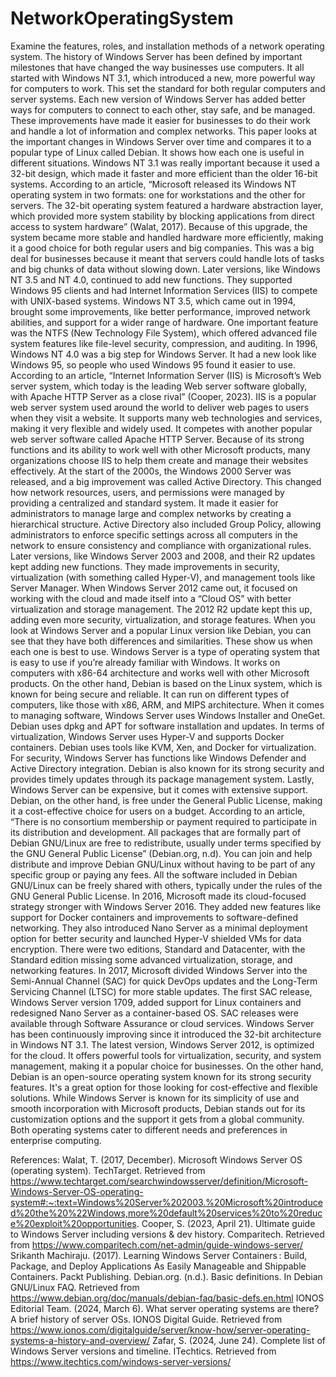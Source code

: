 # NetworkOperatingSystem
Examine the features, roles, and installation methods of a network operating system.
The history of Windows Server has been defined by important milestones that have changed the way businesses use computers. It all started with Windows NT 3.1, which introduced a new, more powerful way for computers to work. This set the standard for both regular computers and server systems. Each new version of Windows Server has added better ways for computers to connect to each other, stay safe, and be managed. These improvements have made it easier for businesses to do their work and handle a lot of information and complex networks. This paper looks at the important changes in Windows Server over time and compares it to a popular type of Linux called Debian. It shows how each one is useful in different situations.
Windows NT 3.1 was really important because it used a 32-bit design, which made it faster and more efficient than the older 16-bit systems. According to an article, “Microsoft released its Windows NT operating system in two formats: one for workstations and the other for servers. The 32-bit operating system featured a hardware abstraction layer, which provided more system stability by blocking applications from direct access to system hardware” (Walat, 2017). Because of this upgrade, the system became more stable and handled hardware more efficiently, making it a good choice for both regular users and big companies. This was a big deal for businesses because it meant that servers could handle lots of tasks and big chunks of data without slowing down. 
Later versions, like Windows NT 3.5 and NT 4.0, continued to add new functions. They supported Windows 95 clients and had Internet Information Services (IIS) to compete with UNIX-based systems. Windows NT 3.5, which came out in 1994, brought some improvements, like better performance, improved network abilities, and support for a wider range of hardware. One important feature was the NTFS (New Technology File System), which offered advanced file system features like file-level security, compression, and auditing.
In 1996, Windows NT 4.0 was a big step for Windows Server. It had a new look like Windows 95, so people who used Windows 95 found it easier to use. According to an article, “Internet Information Server (IIS) is Microsoft’s Web server system, which today is the leading Web server software globally, with Apache HTTP Server as a close rival” (Cooper, 2023). IIS is a popular web server system used around the world to deliver web pages to users when they visit a website. It supports many web technologies and services, making it very flexible and widely used. It competes with another popular web server software called Apache HTTP Server. Because of its strong functions and its ability to work well with other Microsoft products, many organizations choose IIS to help them create and manage their websites effectively.
At the start of the 2000s, the Windows 2000 Server was released, and a big improvement was called Active Directory. This changed how network resources, users, and permissions were managed by providing a centralized and standard system. It made it easier for administrators to manage large and complex networks by creating a hierarchical structure. Active Directory also included Group Policy, allowing administrators to enforce specific settings across all computers in the network to ensure consistency and compliance with organizational rules.
Later versions, like Windows Server 2003 and 2008, and their R2 updates kept adding new functions. They made improvements in security, virtualization (with something called Hyper-V), and management tools like Server Manager. When Windows Server 2012 came out, it focused on working with the cloud and made itself into a “Cloud OS” with better virtualization and storage management. The 2012 R2 update kept this up, adding even more security, virtualization, and storage features.
When you look at Windows Server and a popular Linux version like Debian, you can see that they have both differences and similarities. These show us when each one is best to use. Windows Server is a type of operating system that is easy to use if you’re already familiar with Windows. It works on computers with x86-64 architecture and works well with other Microsoft products. On the other hand, Debian is based on the Linux system, which is known for being secure and reliable. It can run on different types of computers, like those with x86, ARM, and MIPS architecture.
When it comes to managing software, Windows Server uses Windows Installer and OneGet. Debian uses dpkg and APT for software installation and updates. In terms of virtualization, Windows Server uses Hyper-V and supports Docker containers. Debian uses tools like KVM, Xen, and Docker for virtualization. For security, Windows Server has functions like Windows Defender and Active Directory integration. Debian is also known for its strong security and provides timely updates through its package management system. Lastly, Windows Server can be expensive, but it comes with extensive support. Debian, on the other hand, is free under the General Public License, making it a cost-effective choice for users on a budget. According to an article, “There is no consortium membership or payment required to participate in its distribution and development. All packages that are formally part of Debian GNU/Linux are free to redistribute, usually under terms specified by the GNU General Public License” (Debian.org, n.d). You can join and help distribute and improve Debian GNU/Linux without having to be part of any specific group or paying any fees. All the software included in Debian GNU/Linux can be freely shared with others, typically under the rules of the GNU General Public License.
In 2016, Microsoft made its cloud-focused strategy stronger with Windows Server 2016. They added new features like support for Docker containers and improvements to software-defined networking. They also introduced Nano Server as a minimal deployment option for better security and launched Hyper-V shielded VMs for data encryption. There were two editions, Standard and Datacenter, with the Standard edition missing some advanced virtualization, storage, and networking features. In 2017, Microsoft divided Windows Server into the Semi-Annual Channel (SAC) for quick DevOps updates and the Long-Term Servicing Channel (LTSC) for more stable updates. The first SAC release, Windows Server version 1709, added support for Linux containers and redesigned Nano Server as a container-based OS. SAC releases were available through Software Assurance or cloud services.
Windows Server has been continuously improving since it introduced the 32-bit architecture in Windows NT 3.1. The latest version, Windows Server 2012, is optimized for the cloud. It offers powerful tools for virtualization, security, and system management, making it a popular choice for businesses. On the other hand, Debian is an open-source operating system known for its strong security features. It's a great option for those looking for cost-effective and flexible solutions. While Windows Server is known for its simplicity of use and smooth incorporation with Microsoft products, Debian stands out for its customization options and the support it gets from a global community. Both operating systems cater to different needs and preferences in enterprise computing.






References:
Walat, T. (2017, December). Microsoft Windows Server OS (operating system). TechTarget. Retrieved from https://www.techtarget.com/searchwindowsserver/definition/Microsoft-Windows-Server-OS-operating-system#:~:text=Windows%20Server%202003.%20Microsoft%20introduced%20the%20%22Windows,more%20default%20services%20to%20reduce%20exploit%20opportunities.
Cooper, S. (2023, April 21). Ultimate guide to Windows Server including versions & dev history. Comparitech. Retrieved from https://www.comparitech.com/net-admin/guide-windows-server/
Srikanth Machiraju. (2017). Learning Windows Server Containers : Build, Package, and Deploy Applications As Easily Manageable and Shippable Containers. Packt Publishing.
Debian.org. (n.d.). Basic definitions. In Debian GNU/Linux FAQ. Retrieved from https://www.debian.org/doc/manuals/debian-faq/basic-defs.en.html
IONOS Editorial Team. (2024, March 6). What server operating systems are there? A brief history of server OSs. IONOS Digital Guide. Retrieved from https://www.ionos.com/digitalguide/server/know-how/server-operating-systems-a-history-and-overview/
Zafar, S. (2024, June 24). Complete list of Windows Server versions and timeline. ITechtics. Retrieved from https://www.itechtics.com/windows-server-versions/

